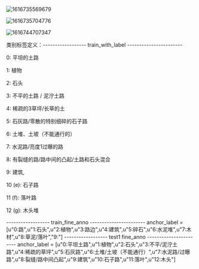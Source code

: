 ![1616735569679](/home/gaobiao/.config/Typora/typora-user-images/1616735569679.png)

![1616735704776](/home/gaobiao/.config/Typora/typora-user-images/1616735704776.png)

![1616744707347](/home/gaobiao/.config/Typora/typora-user-images/1616744707347.png)

类别标签定义：------------------ train_with_label -----------------------

0: 平坦的土路

1: 植物

2: 石头

3: 不平的土路 / 泥泞土路

4: 稀疏的3草坪/长草的土

5: 石灰路/零散的特别细碎的石子路

6: 土堆、土坡（不能通行的）

7: 水泥路/亮度1过曝的路

8: 有裂缝的路/路中间的凸起/土路和石头混合

9: 建筑,

10 (e): 石子路

11 (f): 落叶路

12 (g): 木头堆

------------------ train_fine_anno -----------------------
anchor_label = [u"0:路",u"1:石头",u"2:植物",u"3:路边",u"4:建筑",u"5:碎石",u"6:水泥堆",u"7:木材",u"8:草泥/落叶","9:"]
------------------ test1 fine_anno -----------------------
anchor_label = [u"0:平坦土路",u"1:植物",u"2:石头",u"3:不平/泥泞土路",u"4:稀疏的草坪",u"5:石灰路",u"6:土堆/土坡（不能通行）",u"7:水泥路/过曝路",u"8:裂缝/路中间凸起",u"9:建筑",u"10:石子路",u"11:落叶",u"12:木头"]